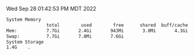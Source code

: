 Wed Sep 28 01:42:53 PM MDT 2022
```bash
System Memory
               total        used        free      shared  buff/cache   available
Mem:           7.7Gi       2.4Gi       943Mi       3.0Mi       4.3Gi       4.8Gi
Swap:          7.7Gi       7.0Mi       7.6Gi
System Storage
1.4G	.
```
```bash
